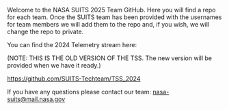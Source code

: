 Welcome to the NASA SUITS 2025 Team GitHub. Here you will find a repo for each team. Once the SUITS team has been provided with the usernames for team members we will add them to the repo and, if you wish, we will change the repo to private.

You can find the 2024 Telemetry stream here: 

(NOTE: THIS IS THE OLD VERSION OF THE TSS. The new version will be provided when we have it ready.)

https://github.com/SUITS-Techteam/TSS_2024

If you have any questions please contact our team: nasa-suits@mail.nasa.gov
